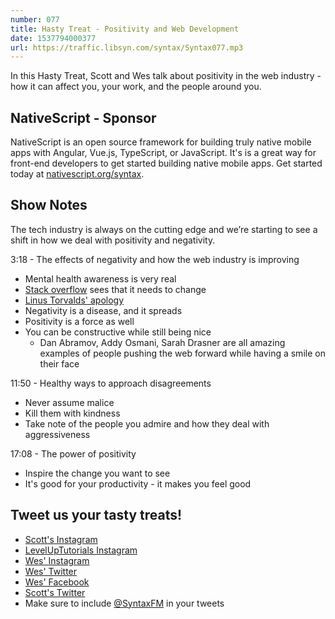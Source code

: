 ```yaml
---
number: 077
title: Hasty Treat - Positivity and Web Development
date: 1537794000377
url: https://traffic.libsyn.com/syntax/Syntax077.mp3
---
```


In this Hasty Treat, Scott and Wes talk about positivity in the web industry - how it can affect you, your work, and the people around you.

## NativeScript - Sponsor

NativeScript is an open source framework for building truly native mobile apps with Angular, Vue.js, TypeScript, or JavaScript. It's is a great way for front-end developers to get started building native mobile apps. Get started today at [nativescript.org/syntax](https://nativescript.org/syntax).

## Show Notes

The tech industry is always on the cutting edge and we’re starting to see a shift in how we deal with positivity and negativity. 

3:18 - The effects of negativity and how the web industry is improving

* Mental health awareness is very real
* [Stack overflow](https://stackoverflow.com/) sees that it needs to change
* [Linus Torvalds' apology](https://arstechnica.com/gadgets/2018/09/linus-torvalds-apologizes-for-years-of-being-a-jerk-takes-time-off-to-learn-empathy/)
* Negativity is a disease, and it spreads
* Positivity is a force as well
* You can be constructive while still being nice
  * Dan Abramov, Addy Osmani, Sarah Drasner are all amazing examples of people pushing the web forward while having a smile on their face

11:50 - Healthy ways to approach disagreements

* Never assume malice
* Kill them with kindness
* Take note of the people you admire and how they deal with aggressiveness

17:08 - The power of positivity

* Inspire the change you want to see
* It's good for your productivity - it makes you feel good

## Tweet us your tasty treats!

* [Scott's Instagram](https://www.instagram.com/stolinski/)
* [LevelUpTutorials Instagram](https://www.instagram.com/LevelUpTutorials/)
* [Wes' Instagram](https://www.instagram.com/wesbos/)
* [Wes' Twitter](https://twitter.com/wesbos)
* [Wes' Facebook](https://www.facebook.com/wesbos.developer)
* [Scott's Twitter](https://twitter.com/stolinski)
* Make sure to include [@SyntaxFM](https://twitter.com/SyntaxFM) in your tweets